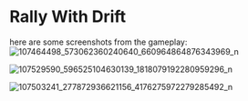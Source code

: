 # Rally With Drift 
here are some screenshots from the gameplay:
![107464498_573062360240640_660964864876343969_n](https://user-images.githubusercontent.com/52849166/87126163-cab88b00-c29c-11ea-91a9-9a79430404f7.png)

![107529590_596525104630139_1818079192280959296_n](https://user-images.githubusercontent.com/52849166/87126170-cc824e80-c29c-11ea-8e0f-d9a11113d671.png)

![107503241_277872936621156_4176275972279285492_n](https://user-images.githubusercontent.com/52849166/87126171-cd1ae500-c29c-11ea-8a7d-0bf98529161b.png)
